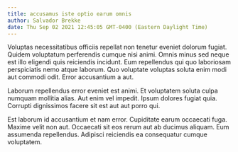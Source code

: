 ```yaml
---
title: accusamus iste optio earum omnis
author: Salvador Brekke
date: Thu Sep 02 2021 12:45:05 GMT-0400 (Eastern Daylight Time)
---
```

Voluptas necessitatibus officiis repellat non tenetur eveniet dolorum fugiat. Quidem voluptatum perferendis cumque nisi animi. Omnis minus sed neque est illo eligendi quis reiciendis incidunt. Eum repellendus qui quo laboriosam perspiciatis nemo atque laborum. Quo voluptate voluptas soluta enim modi aut commodi odit. Error accusantium a aut.

 Laborum repellendus error eveniet est animi. Et voluptatem soluta culpa numquam mollitia alias. Aut enim vel impedit. Ipsum dolores fugiat quia. Corrupti dignissimos facere sit est aut aut porro qui.

 Est laborum id accusantium et nam error. Cupiditate earum occaecati fuga. Maxime velit non aut. Occaecati sit eos rerum aut ab ducimus aliquam. Eum assumenda repellendus. Adipisci reiciendis ea consequatur cumque voluptatem.